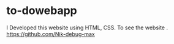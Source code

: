 # to-dowebapp
I Developed this website using HTML, CSS. To see the website . https://github.com/Nik-debug-max
